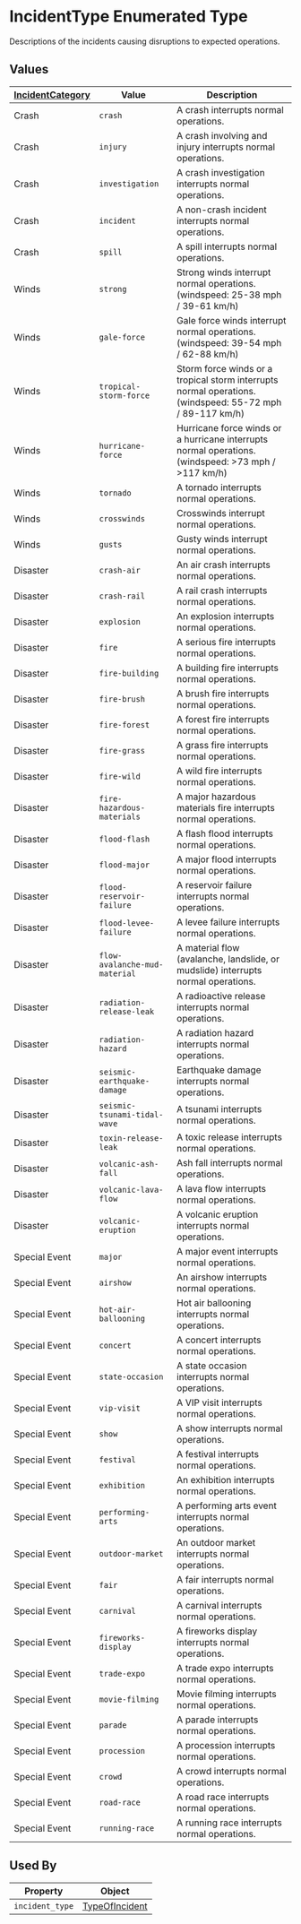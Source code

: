 # IncidentType Enumerated Type
Descriptions of the incidents causing disruptions to expected operations.

## Values
[IncidentCategory](/spec-content/enumerated-types/IncidentCategory.md) | Value  | Description
--- | --- | -- 
Crash | `crash` |  A crash interrupts normal operations.
Crash | `injury` | A crash involving and injury interrupts normal operations. 
Crash | `investigation` | A crash investigation interrupts normal operations. 
Crash | `incident` | A non-crash incident interrupts normal operations.
Crash | `spill` | A spill interrupts normal operations.
Winds | `strong` | Strong winds interrupt normal operations. (windspeed: 25-38 mph / 39-61 km/h)
Winds | `gale-force` | Gale force winds interrupt normal operations. (windspeed: 39-54 mph / 62-88 km/h)
Winds | `tropical-storm-force` | Storm force winds or a tropical storm interrupts normal operations. (windspeed: 55-72 mph / 89-117 km/h)
Winds | `hurricane-force` | Hurricane force winds or a hurricane interrupts normal operations. (windspeed: >73 mph / >117 km/h)
Winds | `tornado` | A tornado interrupts normal operations. 
Winds | `crosswinds` | Crosswinds interrupt normal operations.
Winds | `gusts` | Gusty winds interrupt normal operations.
Disaster | `crash-air` | An air crash interrupts normal operations.
Disaster | `crash-rail` | A rail crash interrupts normal operations.
Disaster | `explosion` | An explosion interrupts normal operations.
Disaster | `fire` | A serious fire interrupts normal operations.
Disaster | `fire-building` | A building fire interrupts normal operations.
Disaster | `fire-brush` | A brush fire interrupts normal operations.
Disaster | `fire-forest` | A forest fire interrupts normal operations.
Disaster | `fire-grass` | A grass fire interrupts normal operations.
Disaster | `fire-wild` | A wild fire interrupts normal operations.
Disaster | `fire-hazardous-materials` | A major hazardous materials fire interrupts normal operations.
Disaster | `flood-flash` | A flash flood interrupts normal operations.
Disaster | `flood-major` | A major flood interrupts normal operations.
Disaster | `flood-reservoir-failure` | A reservoir failure interrupts normal operations.
Disaster | `flood-levee-failure` | A levee failure interrupts normal operations.
Disaster | `flow-avalanche-mud-material` | A material flow (avalanche, landslide, or mudslide) interrupts normal operations.
Disaster | `radiation-release-leak` | A radioactive release interrupts normal operations.
Disaster | `radiation-hazard` | A radiation hazard interrupts normal operations.
Disaster | `seismic-earthquake-damage` | Earthquake damage interrupts normal operations.
Disaster | `seismic-tsunami-tidal-wave` | A tsunami interrupts normal operations.
Disaster | `toxin-release-leak` | A toxic release interrupts normal operations.
Disaster | `volcanic-ash-fall` | Ash fall interrupts normal operations.
Disaster | `volcanic-lava-flow` | A lava flow interrupts normal operations.
Disaster | `volcanic-eruption` | A volcanic eruption interrupts normal operations.
Special Event | `major` | A major event interrupts normal operations.
Special Event | `airshow` | An airshow interrupts normal operations.
Special Event | `hot-air-ballooning` | Hot air ballooning interrupts normal operations.
Special Event | `concert` | A concert interrupts normal operations.
Special Event | `state-occasion` | A state occasion interrupts normal operations.
Special Event | `vip-visit` | A VIP visit interrupts normal operations.
Special Event | `show` | A show interrupts normal operations.
Special Event | `festival` | A festival interrupts normal operations.
Special Event | `exhibition` | An exhibition interrupts normal operations.
Special Event | `performing-arts` | A performing arts event interrupts normal operations.
Special Event | `outdoor-market` | An outdoor market interrupts normal operations.
Special Event | `fair` | A fair interrupts normal operations.
Special Event | `carnival` | A carnival interrupts normal operations.
Special Event | `fireworks-display` | A fireworks display interrupts normal operations.
Special Event | `trade-expo` | A trade expo interrupts normal operations.
Special Event | `movie-filming` | Movie filming interrupts normal operations.
Special Event | `parade` | A parade interrupts normal operations.
Special Event | `procession` | A procession interrupts normal operations.
Special Event | `crowd` | A crowd interrupts normal operations.
Special Event | `road-race` | A road race interrupts normal operations.
Special Event | `running-race` | A running race interrupts normal operations.

## Used By
Property | Object
--- | ---
`incident_type` | [TypeOfIncident](/spec-content/objects/TypeOfIncident.md)
